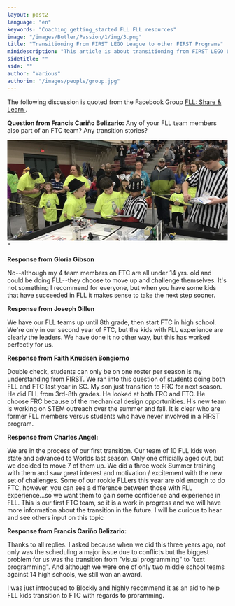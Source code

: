 ```yaml
---
layout: post2
language: "en"
keywords: "Coaching getting_started FLL FLL resources"
image: "/images/Butler/Passion/1/img/3.png"
title: "Transitioning From FIRST LEGO League to other FIRST Programs"
minidescription: "This article is about transitioning from FIRST LEGO League to FIRST Tech Challenge or FIRST Robotics Challenge."
sidetitle: ""
side: ""
author: "Various"
authorim: "/images/people/group.jpg"
---
```

The following discussion is quoted from the Facebook Group <a href="https://www.facebook.com/groups/FLLShareandLearn/">FLL: Share & Learn </a>.

<b>Question from 
Francis Cariño Belizario:</b> Any of your FLL team members also part of an FTC team? Any transition stories?


<img src="/images/coachcorner/Transition.jpg" style="max-width: 100%" />"

**Response from Gloria Gibson**

No--although my 4 team members on FTC are all under 14 yrs. old and could be doing FLL--they choose to move up and challenge themselves. It's not something I recommend for everyone, but when you have some kids that have succeeded in FLL it makes sense to take the next step sooner.

**Response from Joseph Gillen**

We have our FLL teams up until 8th grade, then start FTC in high school. We're only in our second year of FTC, but the kids with FLL experience are clearly the leaders. We have done it no other way, but this has worked perfectly for us.

**Response from Faith Knudsen Bongiorno**

Double check, students can only be on one roster per season is my understanding from FIRST. We ran into this question of students doing both FLL and FTC last year in SC. My son just transition to FRC for next season. He did FLL from 3rd-8th grades. He looked at both FRC and FTC. He choose FRC because of the mechanical design opportunities. His new team is working on STEM outreach over the summer and fall. It is clear who are former FLL members versus students who have never involved in a FIRST program.

**Response from Charles Angel:**

 We are in the process of our first transition. Our team of 10 FLL kids won state and advanced to Worlds last season. Only one officially aged out, but we decided to move 7 of them up. We did a three week Summer training with them and saw great interest and motivation / excitement with the new set of challenges. Some of our rookie FLLers this year are old enough to do FTC, however, you can see a difference between those with FLL experience...so we want them to gain some confidence and experience in FLL. This is our first FTC team, so it is a work in progress and we will have more information about the transition in the future. I will be curious to hear and see others input on this topic

**Response from Francis Cariño Belizario:**

Thanks to all replies. I asked because when we did this three years ago, not only was the scheduling a major issue due to conflicts but the biggest problem for us was the transition from "visual programming" to "text programming". And although we were one of only two middle school teams against 14 high schools, we still won an award. 

I was just introduced to Blockly and highly recommend it as an aid to help FLL kids transition to FTC with regards to proramming.

